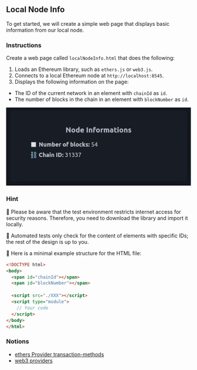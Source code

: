 ## Local Node Info

To get started, we will create a simple web page that displays basic information from our local node.

### Instructions

Create a web page called `localNodeInfo.html` that does the following:

1. Loads an Ethereum library, such as `ethers.js` or `web3.js`.
2. Connects to a local Ethereum node at `http://localhost:8545`.
3. Displays the following information on the page:

- The ID of the current network in an element with `chainId` as `id`.
- The number of blocks in the chain in an element with `blockNumber` as `id`.

![image](network-infos.png)

### Hint

🚫 Please be aware that the test environment restricts internet access for security reasons. Therefore, you need to download the library and import it locally.

🎨 Automated tests only check for the content of elements with specific IDs; the rest of the design is up to you.

🎁 Here is a minimal example structure for the HTML file:

```HTML
<!DOCTYPE html>
<body>
  <span id="chainId"></span>
  <span id="blockNumber"></span>

  <script src="./XXX"></script>
  <script type="module">
    // Your code
  </script>
</body>
</html>
```

### Notions

- [ethers Provider transaction-methods](https://docs.ethers.io/v5/api/providers/provider/#Provider--network-methods)
- [web3 providers](https://docs.web3js.org/guides/web3_providers_guide/)

